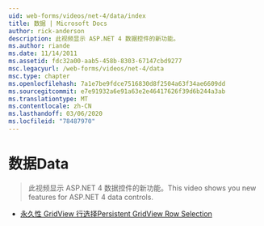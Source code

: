 ```yaml
---
uid: web-forms/videos/net-4/data/index
title: 数据 | Microsoft Docs
author: rick-anderson
description: 此视频显示 ASP.NET 4 数据控件的新功能。
ms.author: riande
ms.date: 11/14/2011
ms.assetid: fdc32a00-aab5-458b-8303-67147cbd9277
msc.legacyurl: /web-forms/videos/net-4/data
msc.type: chapter
ms.openlocfilehash: 7a1e7be9fdce7516830d8f2504a63f34ae6609dd
ms.sourcegitcommit: e7e91932a6e91a63e2e46417626f39d6b244a3ab
ms.translationtype: MT
ms.contentlocale: zh-CN
ms.lasthandoff: 03/06/2020
ms.locfileid: "78487970"
---
```

# <a name="data"></a><span data-ttu-id="2f5f6-103">数据</span><span class="sxs-lookup"><span data-stu-id="2f5f6-103">Data</span></span>

> <span data-ttu-id="2f5f6-104">此视频显示 ASP.NET 4 数据控件的新功能。</span><span class="sxs-lookup"><span data-stu-id="2f5f6-104">This video shows you new features for ASP.NET 4 data controls.</span></span>

- [<span data-ttu-id="2f5f6-105">永久性 GridView 行选择</span><span class="sxs-lookup"><span data-stu-id="2f5f6-105">Persistent GridView Row Selection</span></span>](aspnet-4-quick-hit-persistent-gridview-row-selection.md)
